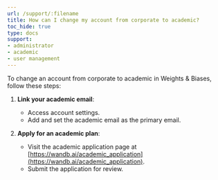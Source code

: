```yaml
---
url: /support/:filename
title: How can I change my account from corporate to academic?
toc_hide: true
type: docs
support:
- administrator
- academic
- user management
---
```

To change an account from corporate to academic in Weights & Biases, follow these steps:

1. **Link your academic email**:
   - Access account settings.
   - Add and set the academic email as the primary email.

2. **Apply for an academic plan**:
   - Visit the academic application page at [https://wandb.ai/academic_application](https://wandb.ai/academic_application).
   - Submit the application for review.
